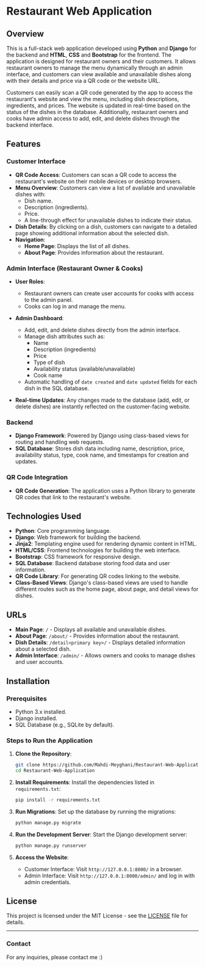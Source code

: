 # Restaurant Web Application

## Overview

This is a full-stack web application developed using **Python** and **Django** for the backend and **HTML**, **CSS** and **Bootstrap** for the frontend. The application is designed for restaurant owners and their customers. It allows restaurant owners to manage the menu dynamically through an admin interface, and customers can view available and unavailable dishes along with their details and price via a QR code or the website URL.

Customers can easily scan a QR code generated by the app to access the restaurant's website and view the menu, including dish descriptions, ingredients, and prices. The website is updated in real-time based on the status of the dishes in the database. Additionally, restaurant owners and cooks have admin access to add, edit, and delete dishes through the backend interface.

## Features

### Customer Interface

- **QR Code Access**: Customers can scan a QR code to access the restaurant's website on their mobile devices or desktop browsers.
- **Menu Overview**: Customers can view a list of available and unavailable dishes with:
  - Dish name.
  - Description (ingredients).
  - Price.
  - A line-through effect for unavailable dishes to indicate their status.
- **Dish Details**: By clicking on a dish, customers can navigate to a detailed page showing additional information about the selected dish.
- **Navigation**: 
  - **Home Page**: Displays the list of all dishes.
  - **About Page**: Provides information about the restaurant.

### Admin Interface (Restaurant Owner & Cooks)

- **User Roles**:
  - Restaurant owners can create user accounts for cooks with access to the admin panel.
  - Cooks can log in and manage the menu.
  
- **Admin Dashboard**:
  - Add, edit, and delete dishes directly from the admin interface.
  - Manage dish attributes such as:
    - Name
    - Description (ingredients)
    - Price
    - Type of dish
    - Availability status (available/unavailable)
    - Cook name
  - Automatic handling of `date created` and `date updated` fields for each dish in the SQL database.

- **Real-time Updates**: Any changes made to the database (add, edit, or delete dishes) are instantly reflected on the customer-facing website.

### Backend

- **Django Framework**: Powered by Django using class-based views for routing and handling web requests.
- **SQL Database**: Stores dish data including name, description, price, availability status, type, cook name, and timestamps for creation and updates.

### QR Code Integration

- **QR Code Generation**: The application uses a Python library to generate QR codes that link to the restaurant's website.

## Technologies Used

- **Python**: Core programming language.
- **Django**: Web framework for building the backend.
- **Jinja2**: Templating engine used for rendering dynamic content in HTML.
- **HTML/CSS**: Frontend technologies for building the web interface.
- **Bootstrap**: CSS framework for responsive design.
- **SQL Database**: Backend database storing food data and user information.
- **QR Code Library**: For generating QR codes linking to the website.
- **Class-Based Views**: Django's class-based views are used to handle different routes such as the home page, about page, and detail views for dishes.

## URLs

- **Main Page**: `/` - Displays all available and unavailable dishes.
- **About Page**: `/about/` - Provides information about the restaurant.
- **Dish Details**: `/detail<primary key>/` - Displays detailed information about a selected dish.
- **Admin Interface**: `/admin/` - Allows owners and cooks to manage dishes and user accounts.

## Installation

### Prerequisites

- Python 3.x installed.
- Django installed.
- SQL Database (e.g., SQLite by default).

### Steps to Run the Application

1. **Clone the Repository**:
    ```bash
    git clone https://github.com/Mahdi-Meyghani/Restaurant-Web-Application.git
    cd Restaurant-Web-Application
    ```

2. **Install Requirements**:
    Install the dependencies listed in `requirements.txt`:
    ```bash
    pip install -r requirements.txt
    ```

3. **Run Migrations**:
    Set up the database by running the migrations:
    ```bash
    python manage.py migrate
    ```

4. **Run the Development Server**:
    Start the Django development server:
    ```bash
    python manage.py runserver
    ```

5. **Access the Website**:
    - Customer Interface: Visit `http://127.0.0.1:8000/` in a browser.
    - Admin Interface: Visit `http://127.0.0.1:8000/admin/` and log in with admin credentials.

## License

This project is licensed under the MIT License - see the [LICENSE](LICENSE) file for details.

---

### Contact

For any inquiries, please contact me :)
